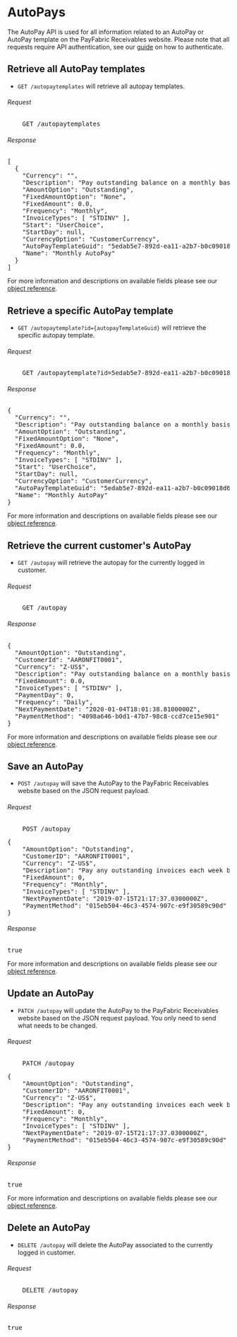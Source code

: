 AutoPays
============

The AutoPay API is used for all information related to an AutoPay or AutoPay template on the PayFabric Receivables website. Please note that all requests require API authentication, see our [guide](Token.md) on how to authenticate.

Retrieve all AutoPay templates
--------------------

* `GET /autopaytemplates` will retrieve all autopay templates.

###### Request
<pre>
	GET /autopaytemplates
</pre>

###### Response
<pre>
[
  {
    "Currency": "",
    "Description": "Pay outstanding balance on a monthly basis",
    "AmountOption": "Outstanding",
    "FixedAmountOption": "None",
    "FixedAmount": 0.0,
    "Frequency": "Monthly",
	"InvoiceTypes": [ "STDINV" ],
    "Start": "UserChoice",
    "StartDay": null,
    "CurrencyOption": "CustomerCurrency",
    "AutoPayTemplateGuid": "5edab5e7-892d-ea11-a2b7-b0c09018d6d4",
    "Name": "Monthly AutoPay"
  }
]
</pre>

For more information and descriptions on available fields please see our [object reference](../../Objects/AutoPayTemplate.md).


Retrieve a specific AutoPay template
--------------------

* `GET /autopaytemplate?id={autopayTemplateGuid}` will retrieve the specific autopay template.

###### Request
<pre>
	GET /autopaytemplate?id=5edab5e7-892d-ea11-a2b7-b0c09018d6d4
</pre>

###### Response
<pre>
{
  "Currency": "",
  "Description": "Pay outstanding balance on a monthly basis",
  "AmountOption": "Outstanding",
  "FixedAmountOption": "None",
  "FixedAmount": 0.0,
  "Frequency": "Monthly",
  "InvoiceTypes": [ "STDINV" ],
  "Start": "UserChoice",
  "StartDay": null,
  "CurrencyOption": "CustomerCurrency",
  "AutoPayTemplateGuid": "5edab5e7-892d-ea11-a2b7-b0c09018d6d4",
  "Name": "Monthly AutoPay"
}
</pre>

For more information and descriptions on available fields please see our [object reference](../../Objects/AutoPayTemplate.md).


Retrieve the current customer's AutoPay
--------------------

* `GET /autopay` will retrieve the autopay for the currently logged in customer.

###### Request
<pre>
	GET /autopay
</pre>

###### Response
<pre>
{
  "AmountOption": "Outstanding",
  "CustomerId": "AARONFIT0001",
  "Currency": "Z-US$",
  "Description": "Pay outstanding balance on a monthly basis",
  "FixedAmount": 0.0,
  "InvoiceTypes": [ "STDINV" ],
  "PaymentDay": 0,
  "Frequency": "Daily",
  "NextPaymentDate": "2020-01-04T18:01:38.8100000Z",
  "PaymentMethod": "4098a646-b0d1-47b7-98c8-ccd7ce15e901"
}
</pre>

For more information and descriptions on available fields please see our [object reference](../../Objects/AutoPay.md).


Save an AutoPay
--------------------

* `POST /autopay` will save the AutoPay to the PayFabric Receivables website based on the JSON request payload.

###### Request
<pre>
	POST /autopay
</pre>

<pre>
{
    "AmountOption": "Outstanding",
    "CustomerID": "AARONFIT0001",
    "Currency": "Z-US$",
    "Description": "Pay any outstanding invoices each week beginning on the 15th",
    "FixedAmount": 0,
    "Frequency": "Monthly",
	"InvoiceTypes": [ "STDINV" ],
    "NextPaymentDate": "2019-07-15T21:17:37.0300000Z",
    "PaymentMethod": "015eb504-46c3-4574-907c-e9f30589c90d"
}
</pre>

###### Response
<pre>
true
</pre>

For more information and descriptions on available fields please see our [object reference](../../Objects/AutoPay.md).


Update an AutoPay
--------------------

* `PATCH /autopay` will update the AutoPay to the PayFabric Receivables website based on the JSON request payload. You only need to send what needs to be changed.

###### Request
<pre>
	PATCH /autopay
</pre>

<pre>
{
    "AmountOption": "Outstanding",
    "CustomerID": "AARONFIT0001",
    "Currency": "Z-US$",
    "Description": "Pay any outstanding invoices each week beginning on the 15th",
    "FixedAmount": 0,
    "Frequency": "Monthly",
	"InvoiceTypes": [ "STDINV" ],
    "NextPaymentDate": "2019-07-15T21:17:37.0300000Z",
    "PaymentMethod": "015eb504-46c3-4574-907c-e9f30589c90d"
}
</pre>

###### Response
<pre>
true
</pre>

For more information and descriptions on available fields please see our [object reference](../../Objects/AutoPay.md).


Delete an AutoPay
--------------------

* `DELETE /autopay` will delete the AutoPay associated to the currently logged in customer.

###### Request
<pre>
	DELETE /autopay
</pre>

###### Response
<pre>
true
</pre>
